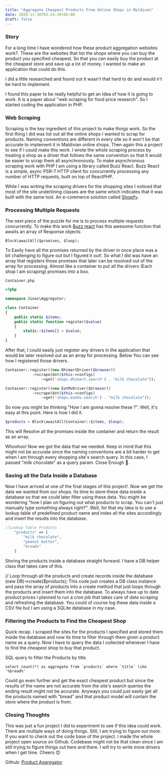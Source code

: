 ```yaml
---
title: "Aggregate Cheapest Products From Online Shops in Maldives"
date: 2020-11-30T03:24:39+05:00
draft: false
---
```


### Story

For a long time I have wondered how these product aggregation websites work?. These are the websites that list the shops where you can buy the product you specified cheapest. So that you can easily buy the product at the cheapest store and save up a lot of money. I wanted to make an application that could do this.

I did a little researched and found out it wasn't that hard to do and would n't be hard to implement.

I found this paper to be really helpful to get an Idea of how it is going to work. It is a paper about "web scraping for food price research". So I started coding the application in PHP.

### Web Scraping
Scraping is the key ingredient of this project to make things work. So the first thing I did was list out all the online shops I wanted to scrap for products. Naming conventions are different in every site so it won't be that accurate to implement it in Maldivian online shops. Then again this a project to see if I could make this work. I wrote the whole scraping process by treating a shop as a driver that follows the same convention so that it would be easier to scrap them all asynchronously. To make asynchronous scraping work with PHP I am using a library called Buzz React. Buzz React is a simple, async PSR-7 HTTP client for concurrently processing any number of HTTP requests, built on top of ReactPHP.

While I was writing the scraping drivers for the shopping sites I noticed that most of the site underlining classes are the same which indicates that it was built with the same tool. An e-commerce solution called [Shopify](https://www.shopify.com/).

### Processing Multiple Requests
The next piece of the puzzle for me is to process multiple requests concurrently. To make this work [Buzz react](https://github.com/clue/reactphp-buzz) has this awesome function that awaits an array of Response objects.

```
Block\awaitAll($promises, $loop);
```
To Easily have all the promises returned by the driver in once place was a bit challenging to figure out but I figured it out!. So what I did was have an array that registers those promises that later can be resolved out of the array for processing. Almost like a container to put all the drivers (Each shop I am scraping) promises into a box.

`Container.php`

```php
<?php

namespace Jinas\Aggregator;

class Container
{
    public static $items;
    public static function register($value)
    {
        static::$items[] = $value;
    }
}
```
After that, I could easily just register any drivers in the application that would be later resolved out as an array for processing. Below You can see how I registered those drivers.

```php
Container::register((new DhimartDriver($browser))
            ->scrape(dot($this->configs)
                ->get('shops.dhimart.search') . "milk chocolate"));

Container::register((new EatMvDriver($browser))
            ->scrape(dot($this->configs)
                ->get('shops.eatmv.search') . "milk chocolate"));
```
So now you might be thinking "How I am gonna resolve these ?". Well, it's easy at this point. Here is how I did it.
```php
$products = Block\awaitAll(Container::$items, $loop);
```
This will Resolve all the promises inside the container and return the result as an array.

Whoohoo! Now we got the data that we needed. Keep in mind that this might not be accurate since the naming conventions are a bit harder to get when I am through every shopping site's search query. In this case, I passed "milk chocolate" as a query param. Close Enough 🤔.

### Saving all the Data Inside a Database
Now I have arrived at one of the final stages of this project!. Now we get the data we wanted from our shops. Its time to store these data inside a database so that we could later filter using these data. You might be wondering "how I plan on figuring out what products to scrap. You can't just manually type something always right?". Well, for that my idea is to use a lookup table of predefined product name and index all the sites accordingly and insert the results into the database.

```php
//Lookup Table Products
    "products" => [
        "milk chocolate",
        "peanut butter",
        "breads"
    ]
```
Storing the products inside a database straight forward. I have a DB helper class that takes care of this.

// Loop through all the products and create records inside the database
(new DB)->create($products);
This code just creates a DB class instance and pass the array of products into a create method that just loops through the products and insert them into the database. To always have up to date product prices I planned to run a cron job that takes care of data scraping and refreshing the database. You could of course log these data inside a CSV file but I am using a SQLite database in my case.

### Filtering the Products to Find the Cheapest Shop

Quick recap. I scraped the sites for the products I specified and stored them inside the database and now its time to filter through them given a product name as a query. Now I have to query the data I collected whenever I have to find the cheapest shop to buy that product.

SQL query to filter the Products by title.
```mysql
select count(*) as aggregate from `products` where `title` like '%bread%'
```

Could go even further and get the exact cheapest product but since the results of the name are not accurate from the site's search queries the ending result might not be accurate. Anyways you could just easily get all the products named with "bread" and that product model will contain the store where the product is from.

### Closing Thoughts

This was just a fun project I did to experiment to see if this idea could work. There are multiple ways of doing things. Still, I am trying to figure out more. If you want to check out the code base of the project. I made the whole project open source on Github. Codebase might not be that clean since I am still trying to figure things out here and there. I will try to write more drivers when I get time. Cheers 😊

Github: [Product Aggregator](https://github.com/jinas123/product-aggregators)